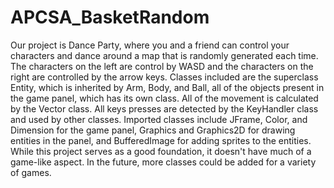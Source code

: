 # APCSA_BasketRandom
Our project is Dance Party, where you and a friend can control your characters and dance around a map that is randomly generated each time.
The characters on the left are control by WASD and the characters on the right are controlled by the arrow keys.
Classes included are the superclass Entity, which is inherited by Arm, Body, and Ball, all of the objects present in the game panel, which has its own class. All of the movement is calculated by the Vector class. All keys presses are detected by the KeyHandler class and used by other classes. 
Imported classes include JFrame, Color, and Dimension for the game panel, Graphics and Graphics2D for drawing entities in the panel, and BufferedImage for adding sprites to the entities.
While this project serves as a good foundation, it doesn't have much of a game-like aspect. In the future, more classes could be added for a variety of games.
